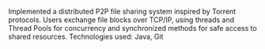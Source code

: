 Implemented a distributed P2P file sharing system inspired by Torrent protocols. Users exchange file blocks over TCP/IP, using threads and Thread Pools for concurrency and synchronized methods for safe access to shared resources.
Technologies used: Java, Git

